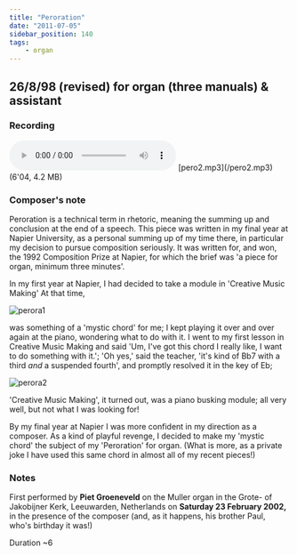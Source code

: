 ```yaml
---
title: "Peroration"
date: "2011-07-05"
sidebar_position: 140
tags:
    - organ
---
```


## 26/8/98 (revised) for organ (three manuals) & assistant

### Recording

<audio controls>
  <source src="/pero2.mp3"/>
</audio>
[pero2.mp3](/pero2.mp3) (6'04, 4.2 MB)

### Composer's note

Peroration is a technical term in rhetoric, meaning the summing up and conclusion at the end of a speech. This piece was written in my final year at Napier University, as a personal summing up of my time there, in particular my decision to pursue composition seriously. It was written for, and won, the 1992 Composition Prize at Napier, for which the brief was 'a piece for organ, minimum three minutes'.

In my first year at Napier, I had decided to take a module in 'Creative Music Making' At that time,

![](/img/perora1.gif "perora1")

was something of a 'mystic chord' for me; I kept playing it over and over again at the piano, wondering what to do with it. I went to my first lesson in Creative Music Making and said 'Um, I've got this chord I really like, I want to do something with it.'; 'Oh yes,' said the teacher, 'it's kind of Bb7 with a third _and_ a suspended fourth', and promptly resolved it in the key of Eb;

![](/img/perora2.gif "perora2")

'Creative Music Making', it turned out, was a piano busking module; all very well, but not what I was looking for!

By my final year at Napier I was more confident in my direction as a composer. As a kind of playful revenge, I decided to make my 'mystic chord' the subject of my 'Peroration' for organ. (What is more, as a private joke I have used this same chord in almost all of my recent pieces!)

### Notes

First performed by **Piet Groeneveld** on the Muller organ in the Grote- of Jakobijner Kerk, Leeuwarden, Netherlands on **Saturday 23 February 2002,** in the presence of the composer (and, as it happens, his brother Paul, who's birthday it was!)

Duration ~6
